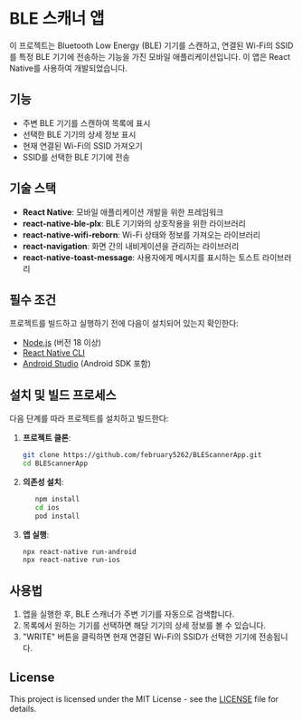 # BLE 스캐너 앱

이 프로젝트는 Bluetooth Low Energy (BLE) 기기를 스캔하고, 연결된 Wi-Fi의 SSID를 특정 BLE 기기에 전송하는 기능을 가진 모바일 애플리케이션입니다. 이 앱은 React Native를 사용하여 개발되었습니다.

## 기능

- 주변 BLE 기기를 스캔하여 목록에 표시
- 선택한 BLE 기기의 상세 정보 표시
- 현재 연결된 Wi-Fi의 SSID 가져오기
- SSID를 선택한 BLE 기기에 전송

## 기술 스택

- **React Native**: 모바일 애플리케이션 개발을 위한 프레임워크
- **react-native-ble-plx**: BLE 기기와의 상호작용을 위한 라이브러리
- **react-native-wifi-reborn**: Wi-Fi 상태와 정보를 가져오는 라이브러리
- **react-navigation**: 화면 간의 내비게이션을 관리하는 라이브러리
- **react-native-toast-message**: 사용자에게 메시지를 표시하는 토스트 라이브러리


## 필수 조건

프로젝트를 빌드하고 실행하기 전에 다음이 설치되어 있는지 확인한다:

- [Node.js](https://nodejs.org/) (버전 18 이상)
- [React Native CLI](https://reactnative.dev/docs/environment-setup)
- [Android Studio](https://developer.android.com/studio) (Android SDK 포함)

## 설치 및 빌드 프로세스

다음 단계를 따라 프로젝트를 설치하고 빌드한다:

1. **프로젝트 클론**:
   ```bash
   git clone https://github.com/february5262/BLEScannerApp.git
   cd BLEScannerApp
2. **의존성 설치**:
   ```bash
      npm install
      cd ios
      pod install
3. **앱 실행**:
   ```bash
   npx react-native run-android
   npx react-native run-ios
## 사용법
1. 앱을 실행한 후, BLE 스캐너가 주변 기기를 자동으로 검색합니다.
2. 목록에서 원하는 기기를 선택하면 해당 기기의 상세 정보를 볼 수 있습니다.
3. "WRITE" 버튼을 클릭하면 현재 연결된 Wi-Fi의 SSID가 선택한 기기에 전송됩니다.

## License

This project is licensed under the MIT License - see the [LICENSE](LICENSE) file for details.
